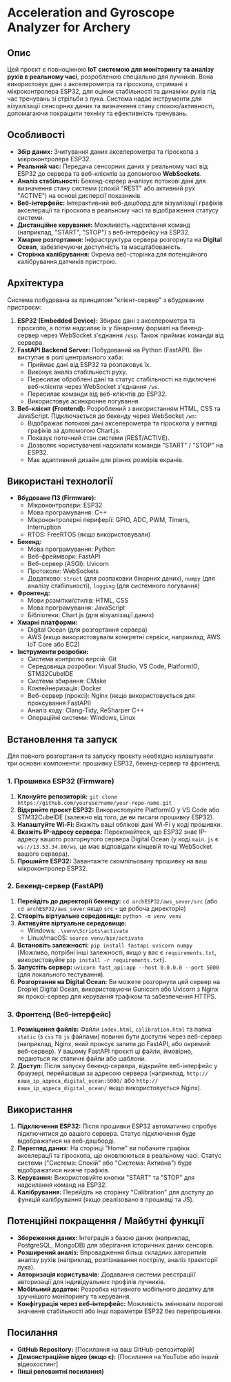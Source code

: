 # Acceleration and Gyroscope Analyzer for Archery

## Опис

Цей проєкт є повноцінною **IoT системою для моніторингу та аналізу рухів в реальному часі**, розробленою спеціально для лучників. Вона використовує дані з акселерометра та гіроскопа, отримані з мікроконтролера ESP32, для оцінки стабільності та динаміки рухів під час тренувань зі стрільби з лука. Система надає інструменти для візуалізації сенсорних даних та визначення стану спокою/активності, допомагаючи покращити техніку та ефективність тренувань.

## Особливості

* **Збір даних:** Зчитування даних акселерометра та гіроскопа з мікроконтролера ESP32.
* **Реальний час:** Передача сенсорних даних у реальному часі від ESP32 до сервера та веб-клієнтів за допомогою **WebSockets**.
* **Аналіз стабільності:** Бекенд-сервер аналізує потокові дані для визначення стану системи (спокій "REST" або активний рух "ACTIVE") на основі дисперсії показників.
* **Веб-інтерфейс:** Інтерактивний веб-дашборд для візуалізації графіків акселерації та гіроскопа в реальному часі та відображення статусу системи.
* **Дистанційне керування:** Можливість надсилання команд (наприклад, "START", "STOP") з веб-інтерфейсу на ESP32.
* **Хмарне розгортання:** Інфраструктура сервера розгорнута на **Digital Ocean**, забезпечуючи доступність та масштабованість.
* **Сторінка калібрування:** Окрема веб-сторінка для потенційного калібрування датчиків пристрою.

## Архітектура

Система побудована за принципом "клієнт-сервер" з вбудованим пристроєм:
1.  **ESP32 (Embedded Device):** Збирає дані з акселерометра та гіроскопа, а потім надсилає їх у бінарному форматі на бекенд-сервер через WebSocket з'єднання `/esp`. Також приймає команди від сервера.
2.  **FastAPI Backend Server:** Побудований на Python (FastAPI). Він виступає в ролі центрального хаба:
    * Приймає дані від ESP32 та розпаковує їх.
    * Виконує аналіз стабільності руху.
    * Пересилає оброблені дані та статус стабільності на підключені веб-клієнти через WebSocket з'єднання `/ws`.
    * Пересилає команди від веб-клієнтів до ESP32.
    * Використовує асинхронне логування.
3.  **Веб-клієнт (Frontend):** Розроблений з використанням HTML, CSS та JavaScript. Підключається до бекенду через WebSocket `/ws`:
    * Відображає потокові дані акселерометра та гіроскопа у вигляді графіків за допомогою Chart.js.
    * Показує поточний стан системи (REST/ACTIVE).
    * Дозволяє користувачеві надсилати команди "START" / "STOP" на ESP32.
    * Має адаптивний дизайн для різних розмірів екранів.

## Використані технології

* **Вбудоване ПЗ (Firmware):**
    * Мікроконтролери: ESP32
    * Мова програмування: C++
    * Мікроконтролерні периферії: GPIO, ADC, PWM, Timers, Interruption
    * RTOS: FreeRTOS (якщо використовували)
* **Бекенд:**
    * Мова програмування: Python
    * Веб-фреймворк: FastAPI
    * Веб-сервер (ASGI): Uvicorn
    * Протоколи: WebSockets
    * Додатково: `struct` (для розпаковки бінарних даних), `numpy` (для аналізу стабільності), `logging` (для системного логування)
* **Фронтенд:**
    * Мови розмітки/стилів: HTML, CSS
    * Мова програмування: JavaScript
    * Бібліотеки: Chart.js (для візуалізації даних)
* **Хмарні платформи:**
    * Digital Ocean (для розгортання сервера)
    * AWS (якщо використовували конкретні сервіси, наприклад, AWS IoT Core або EC2)
* **Інструменти розробки:**
    * Система контролю версій: Git
    * Середовища розробки: Visual Studio, VS Code, PlatformIO, STM32CubeIDE
    * Системи збирання: CMake
    * Контейнеризація: Docker
    * Веб-сервер (проксі): Nginx (якщо використовується для проксування FastAPI)
    * Аналіз коду: Clang-Tidy, ReSharper C++
    * Операційні системи: Windows, Linux

## Встановлення та запуск

Для повного розгортання та запуску проєкту необхідно налаштувати три основні компоненти: прошивку ESP32, бекенд-сервер та фронтенд.

### 1. Прошивка ESP32 (Firmware)

1.  **Клонуйте репозиторій:** `git clone https://github.com/yourusername/your-repo-name.git`
2.  **Відкрийте проєкт ESP32:** Використовуйте PlatformIO у VS Code або STM32CubeIDE (залежно від того, де ви писали прошивку ESP32).
3.  **Налаштуйте Wi-Fi:** Вкажіть ваші облікові дані Wi-Fi у коді прошивки.
4.  **Вкажіть IP-адресу сервера:** Переконайтеся, що ESP32 знає IP-адресу вашого розгорнутого сервера Digital Ocean (у коді `main.js` є `ws://13.53.34.80/ws`, це має відповідати кінцевій точці WebSocket вашого сервера).
5.  **Прошийте ESP32:** Завантажте скомпільовану прошивку на ваш мікроконтролер ESP32.

### 2. Бекенд-сервер (FastAPI)

1.  **Перейдіть до директорії бекенду:** `cd archESP32/aws_sever/src` (або `cd archESP32/aws_sever` якщо `src` - це робоча директорія)
2.  **Створіть віртуальне середовище:** `python -m venv venv`
3.  **Активуйте віртуальне середовище:**
    * Windows: `.\venv\Scripts\activate`
    * Linux/macOS: `source venv/bin/activate`
4.  **Встановіть залежності:** `pip install fastapi uvicorn numpy` (Можливо, потрібні інші залежності, якщо у вас є `requirements.txt`, використовуйте `pip install -r requirements.txt`).
5.  **Запустіть сервер:** `uvicorn fast_api:app --host 0.0.0.0 --port 5000` (для локального тестування).
6.  **Розгортання на Digital Ocean:** Ви можете розгорнути цей сервер на Droplet Digital Ocean, використовуючи Gunicorn або Uvicorn з Nginx як проксі-сервер для керування трафіком та забезпечення HTTPS.

### 3. Фронтенд (Веб-інтерфейс)

1.  **Розміщення файлів:** Файли `index.html`, `calibration.html` та папка `static` (з `css` та `js` файлами) повинні бути доступні через веб-сервер (наприклад, Nginx, який проксує запити до FastAPI, або окремий веб-сервер). У вашому FastAPI проєкті ці файли, ймовірно, подаються як статичні файли або шаблони.
2.  **Доступ:** Після запуску бекенд-сервера, відкрийте веб-інтерфейс у браузері, перейшовши за адресою сервера (наприклад, `http://ваша_ip_адреса_digital_ocean:5000/` або `http://ваша_ip_адреса_digital_ocean/` якщо використовується Nginx).

## Використання

1.  **Підключення ESP32:** Після прошивки ESP32 автоматично спробує підключитися до вашого сервера. Статус підключення буде відображатися на веб-дашборді.
2.  **Перегляд даних:** На сторінці "Home" ви побачите графіки акселерації та гіроскопа, що оновлюються в реальному часі. Статус системи ("Система: Спокій" або "Система: Активна") буде відображатися нижче графіків.
3.  **Керування:** Використовуйте кнопки "START" та "STOP" для надсилання команд на ESP32.
4.  **Калібрування:** Перейдіть на сторінку "Calibration" для доступу до функцій калібрування (якщо реалізовано в прошивці та JS).

## Потенційні покращення / Майбутні функції

* **Збереження даних:** Інтеграція з базою даних (наприклад, PostgreSQL, MongoDB) для зберігання історичних даних сенсорів.
* **Розширений аналіз:** Впровадження більш складних алгоритмів аналізу рухів (наприклад, розпізнавання пострілу, аналіз траєкторії лука).
* **Авторизація користувачів:** Додавання системи реєстрації/авторизації для індивідуальних профілів лучників.
* **Мобільний додаток:** Розробка нативного мобільного додатку для зручнішого моніторингу та керування.
* **Конфігурація через веб-інтерфейс:** Можливість змінювати порогові значення стабільності або інші параметри ESP32 без перепрошивки.

## Посилання

* **GitHub Repository:** [Посилання на ваш GitHub-репозиторій]
* **Демонстраційне відео (якщо є):** [Посилання на YouTube або інший відеохостинг]
* **(Інші релевантні посилання)**